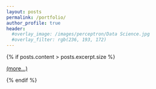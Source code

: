 ```yaml
---
layout: posts
permalink: /portfolio/
author_profile: true
header:
  #overlay_image: /images/perceptron/Data Science.jpg
  #overlay_filter: rgb(236, 193, 172)
---
```

{% if posts.content > posts.excerpt.size %}
  <p><a href="{{ posts.url }}">(more...)</a></p>
{% endif %}
